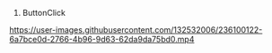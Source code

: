 1. ButtonClick

https://user-images.githubusercontent.com/132532006/236100122-6a7bce0d-2766-4b96-9d63-62da9da75bd0.mp4

